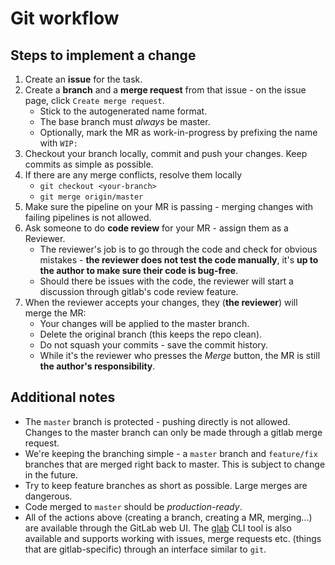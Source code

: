 # Git workflow

## Steps to implement a change
1. Create an **issue** for the task.
2. Create a **branch** and a **merge request** from that issue - on the issue page, click `Create merge request`.
    - Stick to the autogenerated name format.
    - The base branch must *always* be master.
    - Optionally, mark the MR as work-in-progress by prefixing the name with `WIP:`
3. Checkout your branch locally, commit and push your changes. Keep commits as simple as possible.
4. If there are any merge conflicts, resolve them locally
    - `git checkout <your-branch>`
    - `git merge origin/master`
5. Make sure the pipeline on your MR is passing - merging changes with failing pipelines is not allowed.
6. Ask someone to do **code review** for your MR - assign them as a Reviewer.
    - The reviewer's job is to go through the code and check for obvious mistakes - **the reviewer does not test the code manually**, it's **up to the author to make sure their code is bug-free**.
    - Should there be issues with the code, the reviewer will start a discussion through gitlab's code review feature.
7. When the reviewer accepts your changes, they (**the reviewer**) will merge the MR:
    - Your changes will be applied to the master branch.
    - Delete the original branch (this keeps the repo clean).
    - Do not squash your commits - save the commit history.
    - While it's the reviewer who presses the *Merge* button, the MR is still **the author's responsibility**.

## Additional notes
* The `master` branch is protected - pushing directly is not allowed. Changes to the master branch can only be made through a gitlab merge request.
* We're keeping the branching simple - a `master` branch and `feature/fix` branches that are merged right back to master. This is subject to change in the future.
* Try to keep feature branches as short as possible. Large merges are dangerous.
* Code merged to `master` should be *production-ready*.
* All of the actions above (creating a branch, creating a MR, merging...) are available through the GitLab web UI. The [glab](https://github.com/profclems/glab) CLI tool is also available and supports working with issues, merge requests etc. (things that are gitlab-specific) through an interface similar to `git`.
